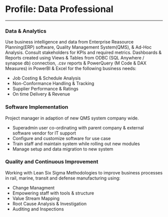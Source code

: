 # Profile: Data Professional
---
### Data & Analytics

Use business intelligence and data from Enterprise Reasource Planning(ERP) software, Quality Management System(QMS), & Ad-Hoc Analysis. Consult stakeholders for KPIs and required metrics. Dashboards & Reports created using Views & Tables from ODBC (SQL Anywhere / synapse db) connection, .csv reports & PowerQuery (M Code & DAX Measures) in PowerBI & Excel for the following business needs:

- Job Costing & Schedule Analysis
- Non-Conformance Handling & Tracking
- Supplier Performance & Ratings
- On time Delivery & Revenue

### Software Implementation

Project manager in adaption of new QMS system company wide.

- Superadmin user co-ordinating with parent company & external software vendor for IT support
- Configure and customize software for use case
- Train staff and maintain system while rolling out new modules
- Manage setup and data migration to new system

### Quality and Continuous Improvement

Working with Lean Six Sigma Methodologies to improve business processes in rail, marine, transit and defense manufacturing using:

- Change Managment
- Empowering staff with tools & structure
- Value Stream Mapping
- Root Cause Analysis & Investigation
- Auditing and Inspections

